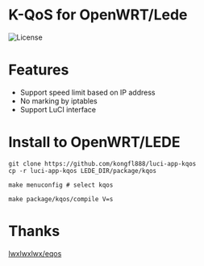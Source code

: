 # K-QoS for OpenWRT/Lede

![](https://img.shields.io/badge/license-GPLV3-brightgreen.svg?style=plastic "License")

# Features
* Support speed limit based on IP address
* No marking by iptables
* Support LuCI interface

# Install to OpenWRT/LEDE
	
	git clone https://github.com/kongfl888/luci-app-kqos
	cp -r luci-app-kqos LEDE_DIR/package/kqos
	
	make menuconfig # select kqos

	make package/kqos/compile V=s

# Thanks

[lwxlwxlwx/eqos](https://github.com/lwxlwxlwx/eqos)
